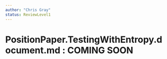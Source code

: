 ```yaml
---
author: "Chris Gray"
status: ReviewLevel1
---
```


# PositionPaper.TestingWithEntropy.document.md  : COMING SOON
